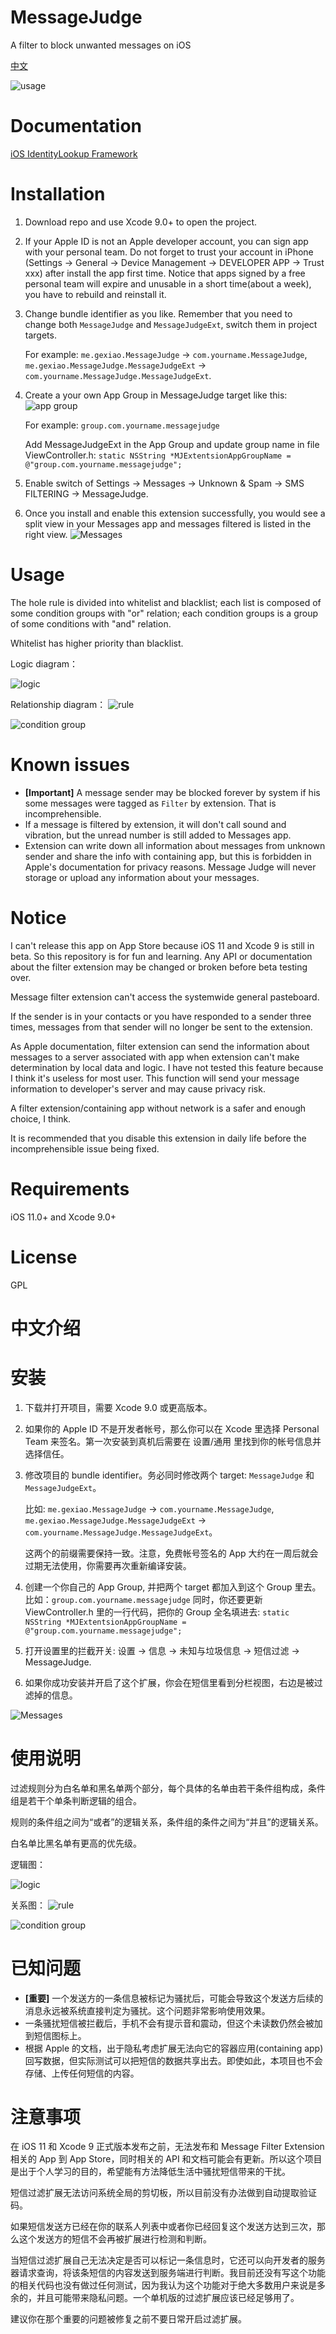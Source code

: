 # MessageJudge
A filter to block unwanted messages on iOS

[中文](#中文介绍)

![usage](https://user-images.githubusercontent.com/3390634/27032166-0e747772-4fa6-11e7-89f5-83ecb82621c0.gif)

# Documentation
[iOS IdentityLookup Framework](https://developer.apple.com/documentation/identitylookup)

# Installation
1. Download repo and use Xcode 9.0+ to open the project.
2. If your Apple ID is not an Apple developer account, you can sign app with your personal team. Do not forget to trust your account in iPhone (Settings -> General -> Device Management -> DEVELOPER APP -> Trust xxx) after install the app first time. Notice that apps signed by a free personal team will expire and unusable in a short time(about a week), you have to rebuild and reinstall it.
3. Change bundle identifier as you like. Remember that you need to change both `MessageJudge` and `MessageJudgeExt`, switch them in project targets.
    
    For example: `me.gexiao.MessageJudge` -> `com.yourname.MessageJudge`, `me.gexiao.MessageJudge.MessageJudgeExt` -> `com.yourname.MessageJudge.MessageJudgeExt`.
4. Create a your own App Group in MessageJudge target like this:
![app group](https://user-images.githubusercontent.com/3390634/26938860-184430ae-4ca8-11e7-9e7b-a18a85d08d5c.png)   

    For example: `group.com.yourname.messagejudge`
    
    Add MessageJudgeExt in the App Group and update group name in file ViewController.h:
    `static NSString *MJExtentsionAppGroupName = @"group.com.yourname.messagejudge";`
5. Enable switch of Settings -> Messages -> Unknown & Spam -> SMS FILTERING -> MessageJudge.
6. Once you install and enable this extension successfully, you would see a split view in your Messages app and messages filtered is listed in the right view.
    ![Messages](https://user-images.githubusercontent.com/3390634/26939798-0baa3d22-4cab-11e7-8113-9e82886804c9.PNG)

# Usage
The hole rule is divided into whitelist and blacklist; each list is composed of some condition groups with "or" relation; each condition groups is a group of some conditions with "and" relation.

Whitelist has higher priority than blacklist.

Logic diagram：

![logic](https://user-images.githubusercontent.com/3390634/27030043-53131e96-4f9d-11e7-9ae6-d4faaa8d8e45.png)

Relationship diagram：
![rule](https://user-images.githubusercontent.com/3390634/27029302-484c4206-4f9a-11e7-8f81-5bf4fd896f23.png)

![condition group](https://user-images.githubusercontent.com/3390634/27030061-64afd7ca-4f9d-11e7-8b2f-9a99b77459dd.png)

# Known issues
* **[Important]** A message sender may be blocked forever by system if his some messages were tagged as `Filter` by extension. That is incomprehensible.
* If a message is filtered by extension, it will don't call sound and vibration, but the unread number is still added to Messages app.
* Extension can write down all information about messages from unknown sender and share the info with containing app, but this is forbidden in Apple's documentation for privacy reasons. Message Judge will never storage or upload any information about your messages.

# Notice
I can't release this app on App Store because iOS 11 and Xcode 9 is still in beta. So this repository is for fun and learning. Any API or documentation about the filter extension may be changed or broken before beta testing over.

Message filter extension can't access the systemwide general pasteboard.

If the sender is in your contacts or you have responded to a sender three times, messages from that sender will no longer be sent to the extension.

As Apple documentation, filter extension can send the information about messages to a server associated with app when extension can't make determination by local data and logic. I have not tested this feature because I think it's useless for most user. This function will send your message information to developer's server and may cause privacy risk.

A filter extension/containing app without network is a safer and enough choice, I think.

It is recommended that you disable this extension in daily life before the incomprehensible issue being fixed.

# Requirements
iOS 11.0+ and Xcode 9.0+

# License
GPL

中文介绍
==========

# 安装
1. 下载并打开项目，需要 Xcode 9.0 或更高版本。
2. 如果你的 Apple ID 不是开发者帐号，那么你可以在 Xcode 里选择 Personal Team 来签名。第一次安装到真机后需要在 设置/通用 里找到你的帐号信息并选择信任。
3. 修改项目的 bundle identifier。务必同时修改两个 target: `MessageJudge` 和 `MessageJudgeExt`。
    
    比如: `me.gexiao.MessageJudge` -> `com.yourname.MessageJudge`, `me.gexiao.MessageJudge.MessageJudgeExt` -> `com.yourname.MessageJudge.MessageJudgeExt`。
    
    这两个的前缀需要保持一致。注意，免费帐号签名的 App 大约在一周后就会过期无法使用，你需要再次重新编译安装。
4. 创建一个你自己的 App Group, 并把两个 target 都加入到这个 Group 里去。
    比如：`group.com.yourname.messagejudge`
    同时，你还要更新 ViewController.h 里的一行代码，把你的 Group 全名填进去:
    `static NSString *MJExtentsionAppGroupName = @"group.com.yourname.messagejudge";`
5. 打开设置里的拦截开关: 设置 -> 信息 -> 未知与垃圾信息 -> 短信过滤 -> MessageJudge.
6. 如果你成功安装并开启了这个扩展，你会在短信里看到分栏视图，右边是被过滤掉的信息。

  ![Messages](https://user-images.githubusercontent.com/3390634/26939798-0baa3d22-4cab-11e7-8113-9e82886804c9.PNG)

# 使用说明
过滤规则分为白名单和黑名单两个部分，每个具体的名单由若干条件组构成，条件组是若干个单条判断逻辑的组合。

规则的条件组之间为“或者”的逻辑关系，条件组的条件之间为“并且”的逻辑关系。

白名单比黑名单有更高的优先级。

逻辑图：

![logic](https://user-images.githubusercontent.com/3390634/27030043-53131e96-4f9d-11e7-9ae6-d4faaa8d8e45.png)

关系图：
![rule](https://user-images.githubusercontent.com/3390634/27029302-484c4206-4f9a-11e7-8f81-5bf4fd896f23.png)

![condition group](https://user-images.githubusercontent.com/3390634/27030061-64afd7ca-4f9d-11e7-8b2f-9a99b77459dd.png)


# 已知问题
* **[重要]** 一个发送方的一条信息被标记为骚扰后，可能会导致这个发送方后续的消息永远被系统直接判定为骚扰。这个问题非常影响使用效果。
* 一条骚扰短信被拦截后，手机不会有提示音和震动，但这个未读数仍然会被加到短信图标上。
* 根据 Apple 的文档，出于隐私考虑扩展无法向它的容器应用(containing app)回写数据，但实际测试可以把短信的数据共享出去。即使如此，本项目也不会存储、上传任何短信的内容。

# 注意事项
在 iOS 11 和 Xcode 9 正式版本发布之前，无法发布和 Message Filter Extension 相关的 App 到 App Store，同时相关的 API 和文档可能会有更新。所以这个项目是出于个人学习的目的，希望能有方法降低生活中骚扰短信带来的干扰。

短信过滤扩展无法访问系统全局的剪切板，所以目前没有办法做到自动提取验证码。

如果短信发送方已经在你的联系人列表中或者你已经回复这个发送方达到三次，那么这个发送方的短信不会再被扩展进行检测和判断。

当短信过滤扩展自己无法决定是否可以标记一条信息时，它还可以向开发者的服务器请求查询，将该条短信的内容发送到服务端进行判断。我目前还没有写这个功能的相关代码也没有做过任何测试，因为我认为这个功能对于绝大多数用户来说是多余的，并且可能带来隐私问题。一个单机版的过滤扩展应该已经足够用了。

建议你在那个重要的问题被修复之前不要日常开启过滤扩展。


